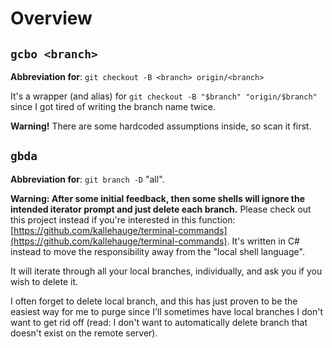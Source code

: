 # Overview

## `gcbo <branch>`

**Abbreviation for**: `git checkout -B <branch> origin/<branch>`

It's a wrapper (and alias) for `git checkout -B "$branch" "origin/$branch"` since I got tired of writing the branch name twice.

**Warning!** There are some hardcoded assumptions inside, so scan it first.


## `gbda`

**Abbreviation for**: `git branch -D` "all".

**Warning: After some initial feedback, then some shells will ignore the intended iterator prompt and just delete each branch.** Please check out this project instead if you're interested in this function: [https://github.com/kallehauge/terminal-commands](https://github.com/kallehauge/terminal-commands). It's written in C# instead to move the responsibility away from the "local shell language".

It will iterate through all your local branches, individually, and ask you if you wish to delete it.

I often forget to delete local branch, and this has just proven to be the easiest way for me to purge since I'll sometimes have local branches I don't want to get rid off (read: I don't want to automatically delete branch that doesn't exist on the remote server).
